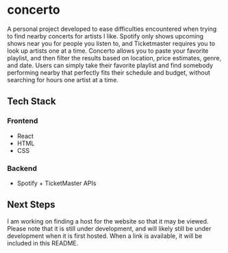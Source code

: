 # concerto
A personal project developed to ease difficulties encountered when trying to find nearby concerts for artists I like. Spotify only shows upcoming shows near you for people you listen to, and Ticketmaster requires you to look up artists one at a time. Concerto allows you to paste your favorite playlist, and then filter the results based on location, price estimates, genre, and date. Users can simply take their favorite playlist and find somebody performing nearby that perfectly fits their schedule and budget, without searching for hours one artist at a time.
## Tech Stack
### Frontend
- React
- HTML
- CSS
### Backend
- Spotify + TicketMaster APIs
## Next Steps
I am working on finding a host for the website so that it may be viewed. Please note that it is still under development, and will likely still be under development when it is first hosted. When a link is available, it will be included in this README.
